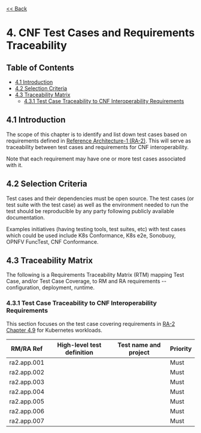 [<< Back](../)

# 4. CNF Test Cases and Requirements Traceability

## Table of Contents
* [4.1 Introduction](#4.1)
* [4.2 Selection Criteria](#4.2)
* [4.3 Traceability Matrix](#4.3)
  * [4.3.1 Test Case Traceability to CNF Interoperability Requirements](#4.3.1)
  
<a name="4.1"></a>
## 4.1 Introduction
The scope of this chapter is to identify and list down test cases based on requirements defined in [Reference Architecture-1 (RA-2)](../../../ref_arch/kubernetes/README.md). This will serve as traceability between test cases and requirements for CNF interoperability.

Note that each requirement may have one or more test cases associated with it.

<a name="4.2"></a>
## 4.2 Selection Criteria
Test cases and their dependencies must be open source. The test cases (or test suite with the test case) as well as the environment needed to run the test should be reproducible by any party following publicly available documentation.

Examples initiatives (having testing tools, test suites, etc) with test cases which could be used include K8s Conformance, K8s e2e, Sonobuoy, OPNFV FuncTest, CNF Conformance.

<a name="4.3"></a>
## 4.3 Traceability Matrix

The following is a Requirements Traceability Matrix (RTM) mapping Test Case, and/or Test Case Coverage, to RM and RA requirements -- configuration, deployment, runtime.

<a name="4.3.1"></a>
### 4.3.1 Test Case Traceability to CNF Interoperability Requirements
This section focuses on the test case covering requirements in [RA-2 Chapter 4.9](https://github.com/cntt-n/CNTT/blob/master/doc/ref_arch/kubernetes/chapters/chapter04.md#49-kubernetes-workloads) for Kubernetes workloads.

| RM/RA Ref | High-level test definition | Test name and project | Priority |
|---|---|---|---|
| ra2.app.001 | | | Must |
| ra2.app.002 | | | Must | 
| ra2.app.003 | | | Must | 
| ra2.app.004 | | | Must | 
| ra2.app.005 | | | Must | 
| ra2.app.006 | | | Must | 
| ra2.app.007 | | | Must | 
